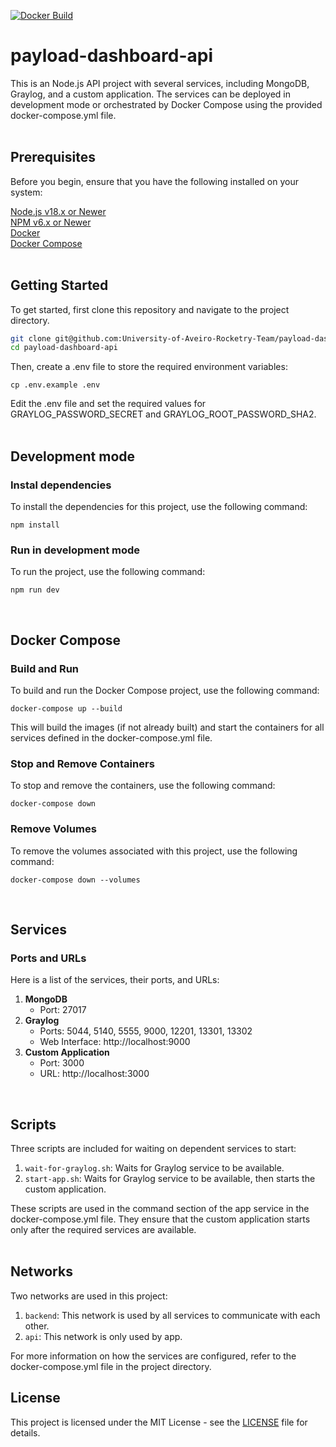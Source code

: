 [![Docker Build](https://github.com/University-of-Aveiro-Rocketry-Team/payload-dashboard-api/actions/workflows/docker-image.yml/badge.svg)](https://github.com/University-of-Aveiro-Rocketry-Team/payload-dashboard-api/actions/workflows/docker-image.yml)

# payload-dashboard-api

This is an Node.js API project with several services, including MongoDB, Graylog, and a custom application. The services can be deployed in development mode or orchestrated by Docker Compose using the provided docker-compose.yml file.  
<br>

## Prerequisites
Before you begin, ensure that you have the following installed on your system:

[Node.js v18.x or Newer](https://nodejs.org/en/download/package-manager#debian-and-ubuntu-based-linux-distributions)  
[NPM v6.x or Newer](https://docs.npmjs.com/downloading-and-installing-node-js-and-npm)  
[Docker](https://docs.docker.com/engine/install/)  
[Docker Compose](https://docs.docker.com/compose/install/)  
<br>

## Getting Started
To get started, first clone this repository and navigate to the project directory.

```bash
git clone git@github.com:University-of-Aveiro-Rocketry-Team/payload-dashboard-api.git
cd payload-dashboard-api
```
Then, create a .env file to store the required environment variables:

```
cp .env.example .env
```
Edit the .env file and set the required values for GRAYLOG_PASSWORD_SECRET and GRAYLOG_ROOT_PASSWORD_SHA2.  
<br>

## Development mode
### Instal dependencies
To install the dependencies for this project, use the following command:
```
npm install
```
### Run in development mode
To run the project, use the following command:
```
npm run dev
```
<br>

## Docker Compose
### Build and Run
To build and run the Docker Compose project, use the following command:

```
docker-compose up --build
```
This will build the images (if not already built) and start the containers for all services defined in the docker-compose.yml file.

### Stop and Remove Containers
To stop and remove the containers, use the following command:

```
docker-compose down
```

### Remove Volumes
To remove the volumes associated with this project, use the following command:

```
docker-compose down --volumes
```
<br>

## Services
### Ports and URLs
Here is a list of the services, their ports, and URLs:

1. **MongoDB**
   - Port: 27017
2. **Graylog**
   - Ports: 5044, 5140, 5555, 9000, 12201, 13301, 13302
   - Web Interface: http://localhost:9000
3. **Custom Application**
   - Port: 3000
   - URL: http://localhost:3000  
<br>

## Scripts
Three scripts are included for waiting on dependent services to start:

1. `wait-for-graylog.sh`: Waits for Graylog service to be available.
2. `start-app.sh`: Waits for Graylog service to be available, then starts the custom application.

These scripts are used in the command section of the app service in the docker-compose.yml file. They ensure that the custom application starts only after the required services are available.  
<br>

## Networks
Two networks are used in this project:

1. `backend`: This network is used by all services to communicate with each other.
2. `api`: This network is only used by app.

For more information on how the services are configured, refer to the docker-compose.yml file in the project directory.

## License
This project is licensed under the MIT License - see the [LICENSE](LICENSE) file for details.
